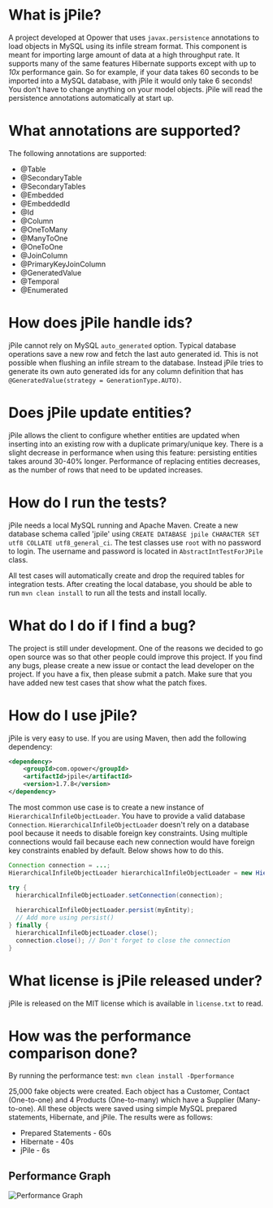 # What is jPile?

A project developed at Opower that uses `javax.persistence` annotations to load objects in MySQL using its infile stream format. This component is meant for importing large amount of data at a high throughput rate. It supports many of the same features Hibernate supports except with up to _10x_ performance gain. So for example, if your data takes 60 seconds to be imported into a MySQL database, with jPile it would only take 6 seconds! You don't have to change anything on your model objects. jPile will read the persistence annotations automatically at start up.


# What annotations are supported?

The following annotations are supported:

* @Table
* @SecondaryTable
* @SecondaryTables
* @Embedded
* @EmbeddedId
* @Id
* @Column
* @OneToMany
* @ManyToOne
* @OneToOne
* @JoinColumn
* @PrimaryKeyJoinColumn
* @GeneratedValue
* @Temporal
* @Enumerated


# How does jPile handle ids?

jPile cannot rely on MySQL `auto_generated` option. Typical database operations save a new row and fetch the last auto generated id.  This is not possible when flushing an infile stream to the database. Instead jPile tries to generate its own auto generated ids for any column definition that has `@GeneratedValue(strategy = GenerationType.AUTO)`.

# Does jPile update entities?

jPile allows the client to configure whether entities are updated when inserting into an existing row with a duplicate primary/unique key. There is a slight decrease in performance when using this feature: persisting entities takes around 30-40% longer. Performance of replacing entities decreases, as the number of rows that need to be updated increases.

# How do I run the tests?

jPile needs a local MySQL running and Apache Maven. Create a new database schema called 'jpile' using `CREATE DATABASE jpile CHARACTER SET utf8 COLLATE utf8_general_ci`. The test classes use `root` with no password to login. The username and password is located in `AbstractIntTestForJPile` class. 

All test cases will automatically create and drop the required tables for integration tests. After creating the local database, you should be able to run `mvn clean install` to run all the tests and install locally.

# What do I do if I find a bug?

The project is still under development. One of the reasons we decided to go open source was so that other people could improve this project. If you find any bugs, please create a new issue or contact the lead developer on the project. If you have a fix, then please submit a patch. Make sure that you have added new test cases that show what the patch fixes.

# How do I use jPile?

jPile is very easy to use. If you are using Maven, then add the following dependency:

```xml
<dependency>
    <groupId>com.opower</groupId>
    <artifactId>jpile</artifactId>
    <version>1.7.8</version>
</dependency>
```

The most common use case is to create a new instance of `HierarchicalInfileObjectLoader`. You have to provide a valid database `Connection`. `HierarchicalInfileObjectLoader` doesn't rely on a database pool because it needs to disable foreign key constraints. Using multiple connections would fail because each new connection would have foreign key constraints enabled by default. Below shows how to do this.

```java
Connection connection = ...;
HierarchicalInfileObjectLoader hierarchicalInfileObjectLoader = new HierarchicalInfileObjectLoader();

try {
  hierarchicalInfileObjectLoader.setConnection(connection);
  
  hierarchicalInfileObjectLoader.persist(myEntity);
  // Add more using persist()
} finally {
  hierarchicalInfileObjectLoader.close();
  connection.close(); // Don't forget to close the connection
}
```

# What license is jPile released under?

jPile is released on the MIT license which is available in `license.txt` to read.

# How was the performance comparison done?

By running the performance test: ```mvn clean install -Dperformance```

25,000 fake objects were created. Each object has a Customer, Contact (One-to-one) and 4 Products (One-to-many) which have a Supplier (Many-to-one). All these objects were saved using simple MySQL prepared statements, Hibernate, and jPile. The results were as follows:

* Prepared Statements - 60s
* Hibernate - 40s                     
* jPile - 6s

## Performance Graph

![Performance Graph](http://i.imgur.com/2yiT2.jpg)
